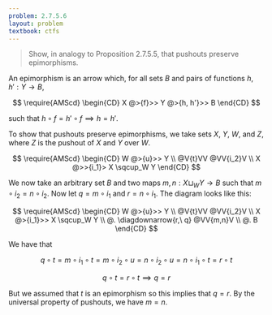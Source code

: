 ```yaml
---
problem: 2.7.5.6 
layout: problem
textbook: ctfs
---
```


> Show, in analogy to Proposition 2.7.5.5, that pushouts preserve epimorphisms.

An epimorphism is an arrow which, for all sets $B$ and pairs of functions $h,
h': Y\to B$, 

$$
\require{AMScd}
\begin{CD}
X @>{f}>> Y @>{h, h'}>> B
\end{CD}
$$

such that  $h\circ f = h' \circ f \implies h = h'$.

To show that pushouts preserve epimorphisms, we take sets $X$, $Y$, $W$, and
$Z$, where $Z$ is the pushout of $X$ and $Y$ over $W$.

$$
\require{AMScd}
\begin{CD}
W       @>{u}>>    Y            \\
@V{t}VV            @VV{i_2}V    \\
X       @>>{i_1}>  X \sqcup_W Y
\end{CD}
$$

We now take an arbitrary set $B$ and two maps $m,n: X\sqcup_W Y \to B$ such that
$m\circ i_2 = n\circ i_2$. Now let $q = m\circ i_1$ and $r = n\circ i_1$. The
diagram looks like this:

$$
\require{AMScd}
\begin{CD}
W       @>{u}>>              Y            \\
@V{t}VV                      @VV{i_2}V    \\
X       @>{i_1}>>            X \sqcup_W Y \\
@.     \diagdownarrow{r,\ q} @VV{m,n}V   \\
        @.                   B
\end{CD}
$$

We have that

$$ q \circ t = m \circ i_1 \circ t = m \circ i_2 \circ u = n \circ i_2 \circ u =
n \circ i_1 \circ t = r \circ t $$

$$ q \circ t = r \circ t \implies q = r$$

But we assumed that $t$ is an epimorphism so this implies that $q = r$. By the
universal property of pushouts, we have $m = n$.
